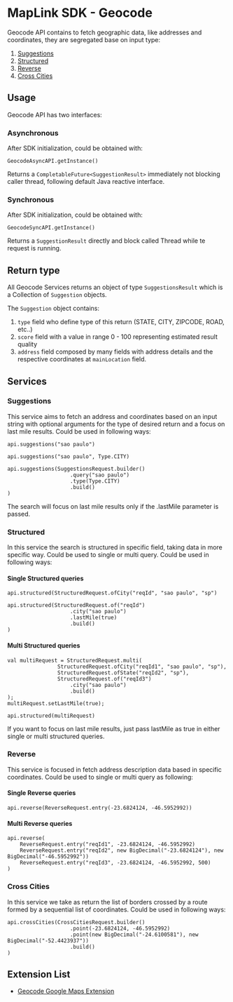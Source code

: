 # MapLink SDK - Geocode

Geocode API contains to fetch geographic data, like addresses and coordinates, they are segregated base on input type:

1. [Suggestions](#suggestions)
2. [Structured](#structured)
3. [Reverse](#reverse)
4. [Cross Cities](#cross-cities)

## Usage

Geocode API has two interfaces:

### Asynchronous

After SDK initialization, could be obtained with:

    GeocodeAsyncAPI.getInstance()

Returns a `CompletableFuture<SuggestionResult>` immediately not blocking caller thread, following default Java reactive
interface.

### Synchronous

After SDK initialization, could be obtained with:

    GeocodeSyncAPI.getInstance()

Returns a `SuggestionResult` directly and block called Thread while te request is running.

## Return type

All Geocode Services returns an object of type `SuggestionsResult` which is a Collection of `Suggestion` objects.

The `Suggestion` object contains:

1. `type` field who define type of this return (STATE, CITY, ZIPCODE, ROAD, etc..)
2. `score` field with a value in range 0 - 100 representing estimated result quality
3. `address` field composed by many fields with address details and the respective coordinates at `mainLocation` field.

## Services

### Suggestions

This service aims to fetch an address and coordinates based on an input string with optional arguments for the type of desired return and a focus on last mile results.
Could be used in following ways:

    api.suggestions("sao paulo")

    api.suggestions("sao paulo", Type.CITY)

    api.suggestions(SuggestionsRequest.builder()
                        .query("sao paulo")
                        .type(Type.CITY)
                        .build()
    )

The search will focus on last mile results only if the .lastMile parameter is passed.

### Structured

In this service the search is structured in specific field, taking data in more specific way.
Could be used to single or multi query. Could be used in following ways:

#### Single Structured queries

    api.structured(StructuredRequest.ofCity("reqId", "sao paulo", "sp")

    api.structured(StructuredRequest.of("reqId")
                        .city("sao paulo")
                        .lastMile(true)
                        .build()
    )

#### Multi Structured queries

    val multiRequest = StructuredRequest.multi(
                    StructuredRequest.ofCity("reqId1", "sao paulo", "sp"),
                    StructuredRequest.ofState("reqId2", "sp"),
                    StructuredRequest.of("reqId3")
                        .city("sao paulo")
                        .build()
    );
    multiRequest.setLastMile(true);

    api.structured(multiRequest)

If you want to focus on last mile results, just pass lastMile as true in either single or multi structured queries.

### Reverse

This service is focused in fetch address description data based in specific coordinates.
Could be used to single or multi query as following:

#### Single Reverse queries

    api.reverse(ReverseRequest.entry(-23.6824124, -46.5952992))

#### Multi Reverse queries

    api.reverse(
        ReverseRequest.entry("reqId1", -23.6824124, -46.5952992)
        ReverseRequest.entry("reqId2", new BigDecimal("-23.6824124"), new BigDecimal("-46.5952992"))
        ReverseRequest.entry("reqId3", -23.6824124, -46.5952992, 500)
    )

### Cross Cities

In this service we take as return the list of borders crossed by a route formed by a sequential list of coordinates.
Could be used in following ways:

    api.crossCities(CrossCitiesRequest.builder()
                        .point(-23.6824124, -46.5952992)
                        .point(new BigDecimal("-24.6100581"), new BigDecimal("-52.4423937"))
                        .build()
    )

## Extension List

* [Geocode Google Maps Extension](../geocode-extensions/google-maps-extension/Readme.md)
